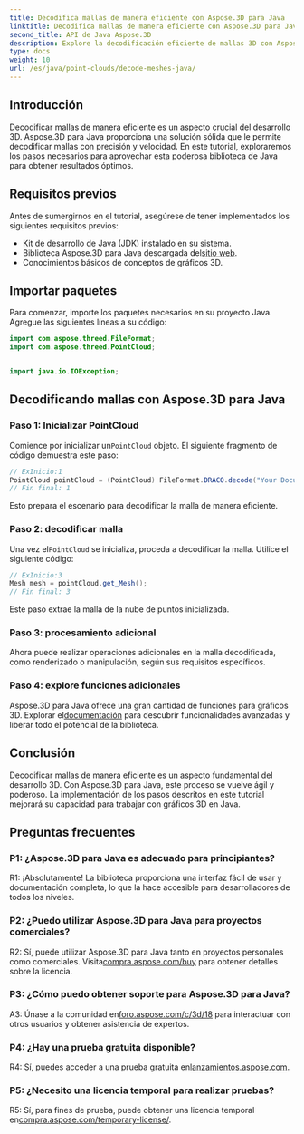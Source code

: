 ```yaml
---
title: Decodifica mallas de manera eficiente con Aspose.3D para Java
linktitle: Decodifica mallas de manera eficiente con Aspose.3D para Java
second_title: API de Java Aspose.3D
description: Explore la decodificación eficiente de mallas 3D con Aspose.3D para Java. Tutorial paso a paso para desarrolladores.
type: docs
weight: 10
url: /es/java/point-clouds/decode-meshes-java/
---
```

## Introducción

Decodificar mallas de manera eficiente es un aspecto crucial del desarrollo 3D. Aspose.3D para Java proporciona una solución sólida que le permite decodificar mallas con precisión y velocidad. En este tutorial, exploraremos los pasos necesarios para aprovechar esta poderosa biblioteca de Java para obtener resultados óptimos.

## Requisitos previos

Antes de sumergirnos en el tutorial, asegúrese de tener implementados los siguientes requisitos previos:

- Kit de desarrollo de Java (JDK) instalado en su sistema.
-  Biblioteca Aspose.3D para Java descargada del[sitio web](https://releases.aspose.com/3d/java/).
- Conocimientos básicos de conceptos de gráficos 3D.

## Importar paquetes

Para comenzar, importe los paquetes necesarios en su proyecto Java. Agregue las siguientes líneas a su código:

```java
import com.aspose.threed.FileFormat;
import com.aspose.threed.PointCloud;


import java.io.IOException;
```

## Decodificando mallas con Aspose.3D para Java

### Paso 1: Inicializar PointCloud

 Comience por inicializar un`PointCloud` objeto. El siguiente fragmento de código demuestra este paso:

```java
// ExInicio:1
PointCloud pointCloud = (PointCloud) FileFormat.DRACO.decode("Your Document Directory" + "point_cloud_no_qp.drc");
// Fin final: 1
```

Esto prepara el escenario para decodificar la malla de manera eficiente.

### Paso 2: decodificar malla

 Una vez el`PointCloud` se inicializa, proceda a decodificar la malla. Utilice el siguiente código:

```java
// ExInicio:3
Mesh mesh = pointCloud.get_Mesh();
// Fin final: 3
```

Este paso extrae la malla de la nube de puntos inicializada.

### Paso 3: procesamiento adicional

Ahora puede realizar operaciones adicionales en la malla decodificada, como renderizado o manipulación, según sus requisitos específicos.

### Paso 4: explore funciones adicionales

 Aspose.3D para Java ofrece una gran cantidad de funciones para gráficos 3D. Explorar el[documentación](https://reference.aspose.com/3d/java/) para descubrir funcionalidades avanzadas y liberar todo el potencial de la biblioteca.

## Conclusión

Decodificar mallas de manera eficiente es un aspecto fundamental del desarrollo 3D. Con Aspose.3D para Java, este proceso se vuelve ágil y poderoso. La implementación de los pasos descritos en este tutorial mejorará su capacidad para trabajar con gráficos 3D en Java.

## Preguntas frecuentes

### P1: ¿Aspose.3D para Java es adecuado para principiantes?

R1: ¡Absolutamente! La biblioteca proporciona una interfaz fácil de usar y documentación completa, lo que la hace accesible para desarrolladores de todos los niveles.

### P2: ¿Puedo utilizar Aspose.3D para Java para proyectos comerciales?

 R2: Sí, puede utilizar Aspose.3D para Java tanto en proyectos personales como comerciales. Visita[compra.aspose.com/buy](https://purchase.aspose.com/buy) para obtener detalles sobre la licencia.

### P3: ¿Cómo puedo obtener soporte para Aspose.3D para Java?

 A3: Únase a la comunidad en[foro.aspose.com/c/3d/18](https://forum.aspose.com/c/3d/18) para interactuar con otros usuarios y obtener asistencia de expertos.

### P4: ¿Hay una prueba gratuita disponible?

 R4: Sí, puedes acceder a una prueba gratuita en[lanzamientos.aspose.com](https://releases.aspose.com/).

### P5: ¿Necesito una licencia temporal para realizar pruebas?

 R5: Sí, para fines de prueba, puede obtener una licencia temporal en[compra.aspose.com/temporary-license/](https://purchase.aspose.com/temporary-license/).
